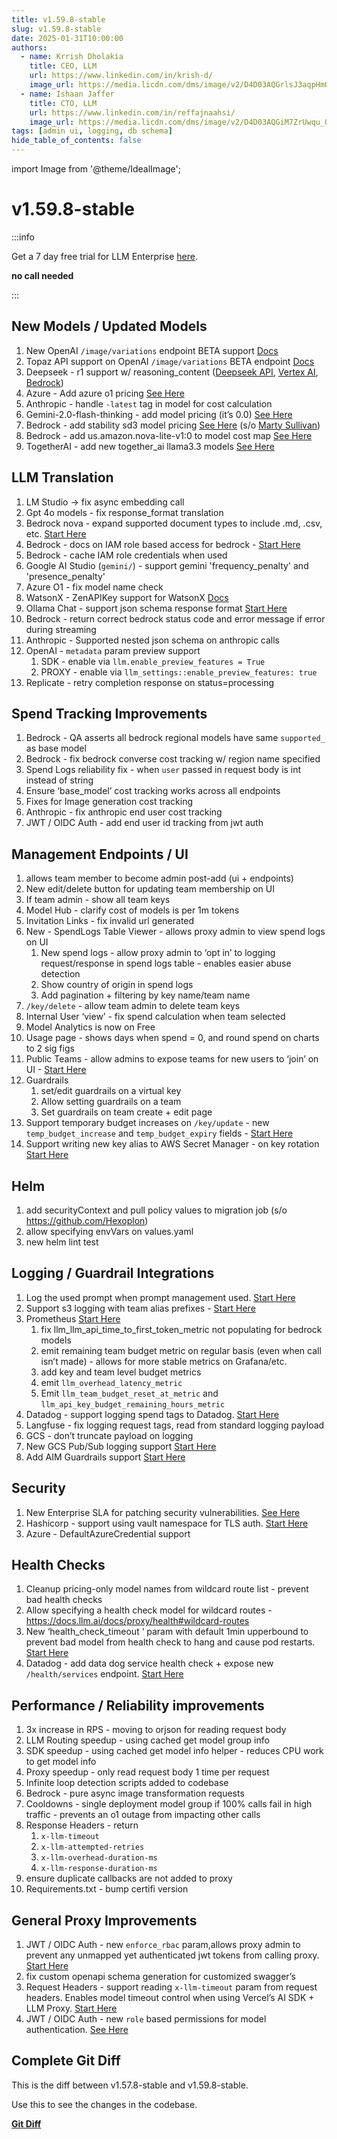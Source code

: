 ```yaml
---
title: v1.59.8-stable
slug: v1.59.8-stable
date: 2025-01-31T10:00:00
authors:
  - name: Krrish Dholakia
    title: CEO, LLM
    url: https://www.linkedin.com/in/krish-d/
    image_url: https://media.licdn.com/dms/image/v2/D4D03AQGrlsJ3aqpHmQ/profile-displayphoto-shrink_400_400/B4DZSAzgP7HYAg-/0/1737327772964?e=1743638400&v=beta&t=39KOXMUFedvukiWWVPHf3qI45fuQD7lNglICwN31DrI
  - name: Ishaan Jaffer
    title: CTO, LLM
    url: https://www.linkedin.com/in/reffajnaahsi/
    image_url: https://media.licdn.com/dms/image/v2/D4D03AQGiM7ZrUwqu_Q/profile-displayphoto-shrink_800_800/profile-displayphoto-shrink_800_800/0/1675971026692?e=1741824000&v=beta&t=eQnRdXPJo4eiINWTZARoYTfqh064pgZ-E21pQTSy8jc
tags: [admin ui, logging, db schema]
hide_table_of_contents: false
---
```


import Image from '@theme/IdealImage';

# v1.59.8-stable



:::info

Get a 7 day free trial for LLM Enterprise [here](https://llm.ai/#trial).

**no call needed**

:::


## New Models / Updated Models 

1. New OpenAI `/image/variations` endpoint BETA support [Docs](../../docs/image_variations)
2. Topaz API support on OpenAI `/image/variations` BETA endpoint [Docs](../../docs/providers/topaz)
3. Deepseek - r1 support w/ reasoning_content ([Deepseek API](../../docs/providers/deepseek#reasoning-models), [Vertex AI](../../docs/providers/vertex#model-garden), [Bedrock](../../docs/providers/bedrock#deepseek)) 
4. Azure - Add azure o1 pricing [See Here](https://github.com/BerriAI/llm/blob/b8b927f23bc336862dacb89f59c784a8d62aaa15/model_prices_and_context_window.json#L952)
5. Anthropic - handle `-latest` tag in model for cost calculation
6. Gemini-2.0-flash-thinking - add model pricing (it’s 0.0) [See Here](https://github.com/BerriAI/llm/blob/b8b927f23bc336862dacb89f59c784a8d62aaa15/model_prices_and_context_window.json#L3393)
7. Bedrock - add stability sd3 model pricing [See Here](https://github.com/BerriAI/llm/blob/b8b927f23bc336862dacb89f59c784a8d62aaa15/model_prices_and_context_window.json#L6814)  (s/o [Marty Sullivan](https://github.com/marty-sullivan))
8. Bedrock - add us.amazon.nova-lite-v1:0 to model cost map [See Here](https://github.com/BerriAI/llm/blob/b8b927f23bc336862dacb89f59c784a8d62aaa15/model_prices_and_context_window.json#L5619)
9. TogetherAI - add new together_ai llama3.3 models [See Here](https://github.com/BerriAI/llm/blob/b8b927f23bc336862dacb89f59c784a8d62aaa15/model_prices_and_context_window.json#L6985)

## LLM Translation

1. LM Studio -> fix async embedding call 
2. Gpt 4o models - fix response_format translation 
3. Bedrock nova - expand supported document types to include .md, .csv, etc. [Start Here](../../docs/providers/bedrock#usage---pdf--document-understanding)
4. Bedrock - docs on IAM role based access for bedrock - [Start Here](https://docs.llm.ai/docs/providers/bedrock#sts-role-based-auth)
5. Bedrock - cache IAM role credentials when used 
6. Google AI Studio (`gemini/`) - support gemini 'frequency_penalty' and 'presence_penalty'
7. Azure O1 - fix model name check 
8. WatsonX - ZenAPIKey support for WatsonX [Docs](../../docs/providers/watsonx)
9. Ollama Chat - support json schema response format [Start Here](../../docs/providers/ollama#json-schema-support)
10. Bedrock - return correct bedrock status code and error message if error during streaming
11. Anthropic - Supported nested json schema on anthropic calls
12. OpenAI - `metadata` param preview support 
    1. SDK - enable via `llm.enable_preview_features = True` 
    2. PROXY - enable via `llm_settings::enable_preview_features: true` 
13. Replicate - retry completion response on status=processing 

## Spend Tracking Improvements

1. Bedrock - QA asserts all bedrock regional models have same `supported_` as base model 
2. Bedrock - fix bedrock converse cost tracking w/ region name specified
3. Spend Logs reliability fix - when `user` passed in request body is int instead of string 
4. Ensure ‘base_model’ cost tracking works across all endpoints 
5. Fixes for Image generation cost tracking 
6. Anthropic - fix anthropic end user cost tracking
7. JWT / OIDC Auth - add end user id tracking from jwt auth

## Management Endpoints / UI

1. allows team member to become admin post-add (ui + endpoints) 
2. New edit/delete button for updating team membership on UI 
3. If team admin - show all team keys 
4. Model Hub - clarify cost of models is per 1m tokens 
5. Invitation Links - fix invalid url generated
6. New - SpendLogs Table Viewer - allows proxy admin to view spend logs on UI 
    1. New spend logs - allow proxy admin to ‘opt in’ to logging request/response in spend logs table - enables easier abuse detection 
    2. Show country of origin in spend logs 
    3. Add pagination + filtering by key name/team name 
7. `/key/delete` - allow team admin to delete team keys 
8. Internal User ‘view’ - fix spend calculation when team selected
9. Model Analytics is now on Free  
10. Usage page - shows days when spend = 0, and round spend on charts to 2 sig figs 
11. Public Teams - allow admins to expose teams for new users to ‘join’ on UI - [Start Here](https://docs.llm.ai/docs/proxy/public_teams)
12. Guardrails
    1. set/edit guardrails on a virtual key 
    2. Allow setting guardrails on a team 
    3. Set guardrails on team create + edit page
13. Support temporary budget increases on `/key/update` - new `temp_budget_increase` and `temp_budget_expiry` fields - [Start Here](../../docs/proxy/virtual_keys#temporary-budget-increase)
14. Support writing new key alias to AWS Secret Manager - on key rotation [Start Here](../../docs/secret#aws-secret-manager)

## Helm

1. add securityContext and pull policy values to migration job (s/o https://github.com/Hexoplon) 
2. allow specifying envVars on values.yaml
3. new helm lint test

## Logging / Guardrail Integrations

1. Log the used prompt when prompt management used. [Start Here](../../docs/proxy/prompt_management)
2. Support s3 logging with team alias prefixes - [Start Here](https://docs.llm.ai/docs/proxy/logging#team-alias-prefix-in-object-key)
3. Prometheus [Start Here](../../docs/proxy/prometheus)
    1. fix llm_llm_api_time_to_first_token_metric not populating for bedrock models
    2. emit remaining team budget metric on regular basis (even when call isn’t made) - allows for more stable metrics on Grafana/etc. 
    3. add key and team level budget metrics
    4. emit `llm_overhead_latency_metric` 
    5. Emit `llm_team_budget_reset_at_metric` and `llm_api_key_budget_remaining_hours_metric` 
4. Datadog - support logging spend tags to Datadog. [Start Here](../../docs/proxy/enterprise#tracking-spend-for-custom-tags)
5. Langfuse - fix logging request tags, read from standard logging payload 
6. GCS - don’t truncate payload on logging 
7. New GCS Pub/Sub logging support [Start Here](https://docs.llm.ai/docs/proxy/logging#google-cloud-storage---pubsub-topic)
8. Add AIM Guardrails support [Start Here](../../docs/proxy/guardrails/aim_security)

## Security

1. New Enterprise SLA for patching security vulnerabilities. [See Here](../../docs/enterprise#slas--professional-support)
2. Hashicorp - support using vault namespace for TLS auth. [Start Here](../../docs/secret#hashicorp-vault)
3. Azure - DefaultAzureCredential support 

## Health Checks

1. Cleanup pricing-only model names from wildcard route list - prevent bad health checks 
2. Allow specifying a health check model for wildcard routes - https://docs.llm.ai/docs/proxy/health#wildcard-routes
3. New ‘health_check_timeout ‘ param with default 1min upperbound to prevent bad model from health check to hang and cause pod restarts. [Start Here](../../docs/proxy/health#health-check-timeout)
4. Datadog - add data dog service health check + expose new `/health/services` endpoint. [Start Here](../../docs/proxy/health#healthservices)

## Performance / Reliability improvements

1. 3x increase in RPS - moving to orjson for reading request body 
2. LLM Routing speedup - using cached get model group info 
3. SDK speedup - using cached get model info helper - reduces CPU work to get model info 
4. Proxy speedup - only read request body 1 time per request 
5. Infinite loop detection scripts added to codebase 
6. Bedrock - pure async image transformation requests 
7. Cooldowns - single deployment model group if 100% calls fail in high traffic - prevents an o1 outage from impacting other calls 
8. Response Headers - return 
    1. `x-llm-timeout` 
    2. `x-llm-attempted-retries`
    3. `x-llm-overhead-duration-ms` 
    4. `x-llm-response-duration-ms` 
9. ensure duplicate callbacks are not added to proxy
10. Requirements.txt - bump certifi version

## General Proxy Improvements

1. JWT / OIDC Auth - new `enforce_rbac` param,allows proxy admin to prevent any unmapped yet authenticated jwt tokens from calling proxy. [Start Here](../../docs/proxy/token_auth#enforce-role-based-access-control-rbac)
2. fix custom openapi schema generation for customized swagger’s 
3. Request Headers - support reading `x-llm-timeout` param from request headers. Enables model timeout control when using Vercel’s AI SDK + LLM Proxy. [Start Here](../../docs/proxy/request_headers#llm-headers)
4. JWT / OIDC Auth - new `role` based permissions for model authentication. [See Here](https://docs.llm.ai/docs/proxy/jwt_auth_arch)

## Complete Git Diff

This is the diff between v1.57.8-stable and v1.59.8-stable.

Use this to see the changes in the codebase.

[**Git Diff**](https://github.com/BerriAI/llm/compare/v1.57.8-stable...v1.59.8-stable)
